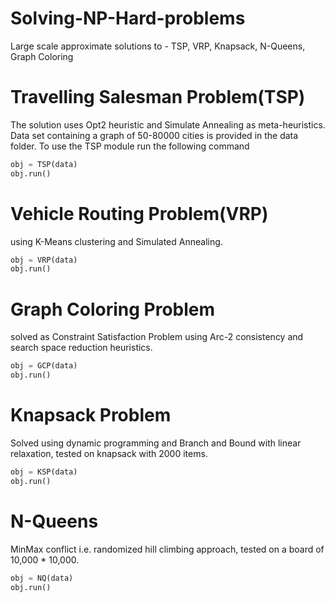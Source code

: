 # Solving-NP-Hard-problems
Large scale approximate solutions to - TSP, VRP, Knapsack, N-Queens, Graph Coloring

# Travelling Salesman Problem(TSP)
The solution uses Opt2 heuristic and Simulate Annealing as meta-heuristics.
Data set containing a graph of 50-80000 cities is provided in the data folder.
To use the TSP module run the following command
```python
obj = TSP(data)
obj.run()
```

# Vehicle Routing Problem(VRP) 
using K-Means clustering and Simulated Annealing. 
```python
obj = VRP(data)
obj.run()
```

# Graph Coloring Problem 
solved as Constraint Satisfaction Problem using Arc-2 consistency and search space reduction heuristics. 
```python
obj = GCP(data)
obj.run()
```

# Knapsack Problem 
Solved using dynamic programming and Branch and Bound with linear relaxation, tested on knapsack with 2000 items.
```python
obj = KSP(data)
obj.run()
```

# N-Queens 
MinMax conflict i.e. randomized hill climbing approach, tested on a board of 10,000 * 10,000.
```python
obj = NQ(data)
obj.run()
```

